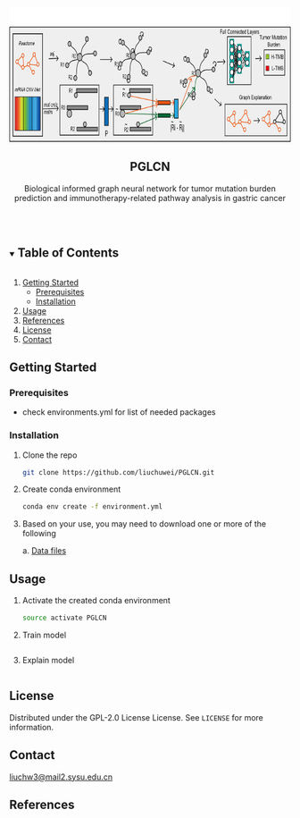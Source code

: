 
<!-- PROJECT LOGO -->
<br />
<p align="center">
  <a href="https://github.com/liuchuwei/PGLCN">
    <img src="_plot/logo.png" alt="Logo" width="800" height="240">
  </a>

<h2 align="center">PGLCN</h2>

  <p align="center">
    Biological informed graph neural network for tumor mutation burden prediction and immunotherapy-related pathway analysis in gastric cancer
    <br />
    <br />
    <br />

  </p>
</p>


<!-- TABLE OF CONTENTS -->
<details open="open">
  <summary><h2 style="display: inline-block">Table of Contents</h2></summary>
  <ol>
    <li>
      <a href="#getting-started">Getting Started</a>
      <ul>
        <li><a href="#prerequisites">Prerequisites</a></li>
        <li><a href="#installation">Installation</a></li>
      </ul>
    </li>
    <li><a href="#usage">Usage</a></li>
    <li><a href="#References">References</a></li>
    <li><a href="#license">License</a></li>
    <li><a href="#contact">Contact</a></li>
  </ol>
</details>


## Getting Started
### Prerequisites

* check environments.yml for list of needed packages

### Installation

1. Clone the repo
   ```sh
   git clone https://github.com/liuchuwei/PGLCN.git
   ```
2. Create conda environment
   ```sh
   conda env create -f environment.yml
   ```
3. Based on your use, you may need to download one or more of the following

   a. [Data files](https://drive.google.com/drive/folders/1DEYx3OodVK8iX0bxYjvdnYTJ1hyJ6gTs) 

<!-- USAGE EXAMPLES -->
## Usage
1. Activate the created conda environment
   ```sh
   source activate PGLCN
   ```
2. Train model

   ```sh
   ```
3. Explain model
   ```sh
   ```
## License
Distributed under the GPL-2.0 License License. See `LICENSE` for more information.

## Contact
<a href="Liuchw3:liuchw3@mail2.sysu.edu.cn">liuchw3@mail2.sysu.edu.cn</a>
## References
